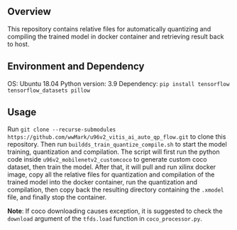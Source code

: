 ## Overview
This repository contains relative files for automatically quantizing and compiling the trained model in docker container
and retrieving result back to host.

## Environment and Dependency
OS: Ubuntu 18.04
Python version: 3.9
Dependency: ```pip install tensorflow tensorflow_datasets pillow```

## Usage
Run ```git clone --recurse-submodules https://github.com/wwMark/u96v2_vitis_ai_auto_qp_flow.git``` to clone this repository.
Then run ```buildds_train_quantize_compile.sh``` to start the model training, quantization and compilation. The script will first run the python code inside ```u96v2_mobilenetv2_customcoco``` to generate custom coco dataset, then train the model. After that, it will pull and run xilinx docker image, copy all the relative files for quantization and compilation of the trained model into the docker container, run the quantization and compilation, then copy back the resulting directory containing the ```.xmodel``` file, and finally stop the container.

**Note**: If coco downloading causes exception, it is suggested to check the ```download``` argument of the ```tfds.load``` function in ```coco_processor.py```.
